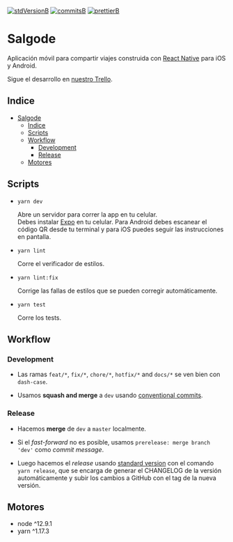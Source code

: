 <!-- [![travisB]][travisL] -->
[![stdVersionB]][stdVersionL]
[![commitsB]][commitsL]
[![prettierB]][prettierL]

# Salgode

Aplicación móvil para compartir viajes construida con [React Native](https://facebook.github.io/react-native/) para iOS y Android.

Sigue el desarrollo en [nuestro Trello](https://trello.com/b/GCTJ1iMU/salgode).

## Indice

- [Salgode](#salgode)
  - [Indice](#indice)
  - [Scripts](#scripts)
  - [Workflow](#workflow)
    - [Development](#development)
    - [Release](#release)
  - [Motores](#motores)

## Scripts

- `yarn dev`

  Abre un servidor para correr la app en tu celular.<br>
  Debes instalar [Expo](https://expo.io/) en tu celular. Para Android debes escanear el código QR desde tu terminal y para iOS puedes seguir las instrucciones en pantalla.

- `yarn lint`

  Corre el verificador de estilos.

- `yarn lint:fix`

  Corrige las fallas de estilos que se pueden corregir automáticamente.

- `yarn test`

  Corre los tests.

## Workflow

### Development

  - Las ramas `feat/*`, `fix/*`, `chore/*`, `hotfix/*` and `docs/*` se ven bien con `dash-case`.

  - Usamos **squash and merge** a `dev` usando [conventional commits](https://conventionalcommits.org).

### Release

  - Hacemos **merge** de `dev` a `master` localmente.

  - Si el _fast-forward_ no es posible, usamos `prerelease: merge branch 'dev'` como _commit message_.

  - Luego hacemos el _release_ usando [standard version](https://github.com/conventional-changelog/standard-version#installation) con el comando `yarn release`, que se encarga de generar el CHANGELOG de la versión automáticamente y subir los cambios a GitHub con el tag de la nueva versión.

## Motores

  - node ^12.9.1
  - yarn ^1.17.3

<!-- BADGES -->

<!-- [travisB]:https://travis-ci.com/
[travisL]:https://travis-ci.com/ -->

[stdVersionB]:https://img.shields.io/badge/release-standard%20version-blue.svg
[stdVersionL]:https://github.com/conventional-changelog/standard-version

[commitsB]:https://img.shields.io/badge/commits-conventional%20-blue.svg
[commitsL]:https://conventionalcommits.org

[prettierB]:https://img.shields.io/badge/code_style-prettier-ff69b4.svg?style=flat-square
[prettierL]:https://github.com/prettier/prettier
